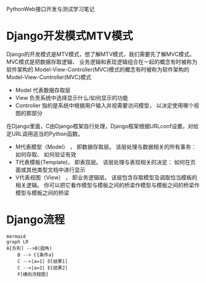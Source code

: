 <!--
 * @Author: joker.zhang
 * @Date: 2020-04-16 15:49:59
 * @LastEditors: joker.zhang
 * @LastEditTime: 2020-04-16 17:47:56
 * @Description: For Automation
 -->

PythonWeb接口开发与测试学习笔记

# Django开发模式MTV模式 
Django的开发模式是MTV模式，想了解MTV模式，我们需要先了解MVC模式。
MVC模式是把数据存取逻辑、 业务逻辑和表现逻辑组合在一起的概念有时被称为软件架构的 Model-View-Controller(MVC)模式的概念有时被称为软件架构的 Model-View-Controller(MVC)模式

* Model 代表数据存取层
* View 负责系统中选择显示什么/如何显示的功能
* Controller 指的是系统中根据用户输入并视需要访问模型， 以决定使用哪个视图的那部分

在Django里面，C由Django框架自行处理，Django框架根据URLconf设置，对给定URL调用适当的Python函数。
* M代表模型（Model） ， 即数据存取层。 该层处理与数据相关的所有事务： 如何存取、 如何验证有效
* T代表模板(Template)， 即表现层。 该层处理与表现相关的决定： 如何在页面或其他类型文档中进行显示
* V代表视图（View） ， 即业务逻辑层。 该层包含存取模型及调取恰当模板的相关逻辑。 你可以把它看作模型与模板之间的桥梁作模型与模板之间的桥梁作模型与模板之间的桥梁

# Django流程
```
mermaid
graph LR
A[方形] -->B(圆角)
    B --> C{条件a}
    C -->|a=1| D[结果1]
    C -->|a=2| E[结果2]
    F[横向流程图]
```